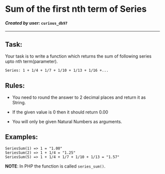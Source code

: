 # Sum of the first nth term of Series

#### *Created by user:* `curious_db97`
---
## Task:

Your task is to write a function which returns the sum of following series upto nth term(parameter).

    Series: 1 + 1/4 + 1/7 + 1/10 + 1/13 + 1/16 +...
 
## Rules:
 
* You need to round the answer to 2 decimal places and return it as String.

* If the given value is 0 then it should return 0.00

* You will only be given Natural Numbers as arguments.

## Examples:

    SeriesSum(1) => 1 = "1.00"
    SeriesSum(2) => 1 + 1/4 = "1.25"
    SeriesSum(5) => 1 + 1/4 + 1/7 + 1/10 + 1/13 = "1.57"
    
**NOTE**: In PHP the function is called `series_sum()`.
